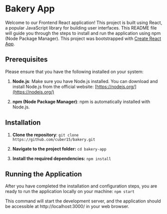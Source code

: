 # Bakery App
Welcome to our Frontend React application! This project is built using React, a popular JavaScript library for building user interfaces. This README file will guide you through the steps to install and run the application using npm (Node Package Manager).
This project was bootstrapped with [Create React App](https://github.com/facebook/create-react-app).

## Prerequisites
Please ensure that you have the following installed on your system:
1. **Node.js**: Make sure you have Node.js installed. You can download and install Node.js from the official website: [https://nodejs.org/](https://nodejs.org/)

2. **npm (Node Package Manager)**: npm is automatically installed with Node.js.

## Installation

1. **Clone the repository**: 
`git clone https://github.com/cuber15/bakery.git `

2. **Navigate to the project folder:**
`cd bakery-app`

3. **Install the required dependencies:**
`npm install`

## Running the Application
After you have completed the installation and configuration steps, you are ready to run the application locally on your machine:
`npm start`

This command will start the development server, and the application should be accessible at http://localhost:3000/ in your web browser.
 